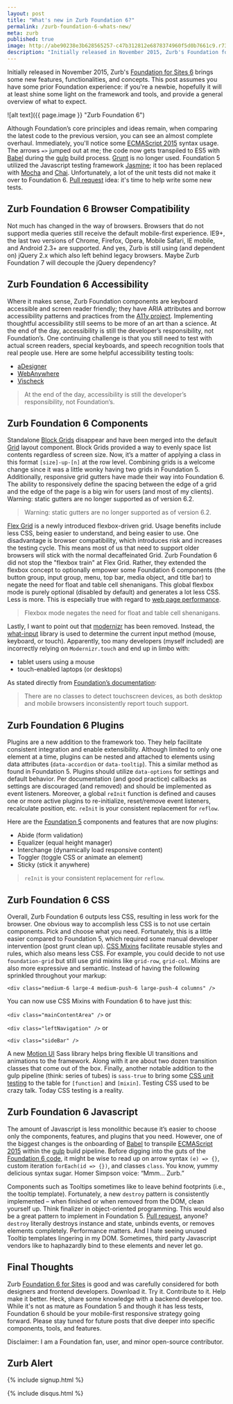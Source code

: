 ```yaml
---
layout: post
title: "What's new in Zurb Foundation 6?"
permalink: /zurb-foundation-6-whats-new/
meta: zurb
published: true
image: http://abe90238e3b628565257-c47b312812e6878374960f5d0b7661c9.r73.cf1.rackcdn.com/zurb-6.png
description: "Initially released in November 2015, Zurb's Foundation for Sites 6 brings some new features, functionalities, and concepts - accessibility, components, flexbox, plugins, less CSS and Javascript."
---
```

Initially released in November 2015, Zurb's [Foundation for Sites 6](http://foundation.zurb.com/sites/docs/) brings some new features, functionalities, and concepts.  This post assumes you have some prior Foundation experience: if you're a newbie, hopefully it will at least shine some light on the framework and tools, and provide a general overview of what to expect.

![alt text]({{ page.image }} "Zurb Foundation 6")

Although Foundation’s core principles and ideas remain, when comparing the latest code to the previous version, you can see an almost complete overhaul.  Immediately, you'll notice some [ECMAScript 2015](http://www.ecma-international.org/ecma-262/6.0/) syntax usage.  The arrows `=>` jumped out at me; the code now gets transpiled to ES5 with [Babel](https://babeljs.io/) during the [gulp](http://gulpjs.com/) build process.  [Grunt](http://gruntjs.com/) is no longer used.  Foundation 5 utilized the Javascript testing framework [Jasmine](http://jasmine.github.io/); it too has been replaced with [Mocha](http://mochajs.org/) and [Chai](http://chaijs.com/).  Unfortunately, a lot of the unit tests did not make it over to Foundation 6.  [Pull request](https://github.com/zurb/foundation-sites/tree/V5) idea: it's time to help write some new tests.

## Zurb Foundation 6 Browser Compatibility

Not much has changed in the way of browsers.  Browsers that do not support media queries still receive the default mobile-first experience.  IE9+, the last two versions of Chrome, Firefox, Opera, Mobile Safari, IE mobile, and Android 2.3+ are supported.  And yes, Zurb is still using (and dependent on) jQuery 2.x which also left behind legacy browsers.  Maybe Zurb Foundation 7 will decouple the jQuery dependency?

## Zurb Foundation 6 Accessibility

Where it makes sense, Zurb Foundation components are keyboard accessible and screen reader friendly; they have ARIA attributes and borrow accessibility patterns and practices from the [A11y project](http://a11yproject.com/).  Implementing thoughtful accessibility still seems to be more of an art than a science.  At the end of the day, accessibility is still the developer’s responsibility, not Foundation’s.  One continuing challenge is that you still need to test with actual screen readers, special keyboards, and speech recognition tools that real people use.  Here are some helpful accessibility testing tools:

* [aDesigner](http://www.eclipse.org/actf/downloads/tools/aDesigner/)
* [WebAnywhere](http://webanywhere.cs.washington.edu/)
* [Vischeck](http://www.vischeck.com/)

> At the end of the day, accessibility is still the developer’s responsibility, not Foundation’s.  

## Zurb Foundation 6 Components

Standalone [Block Grids](http://foundation.zurb.com/sites/docs/v/5.5.3/components/block_grid.html) disappear and have been merged into the default [Grid](http://foundation.zurb.com/sites/docs/grid.html) layout component.  Block Grids provided a way to evenly space list contents regardless of screen size.  Now, it’s a matter of applying a class in this format `[size]-up-[n]` at the row level.  Combining grids is a welcome change since it was a little wonky having two grids in Foundation 5.  Additionally, responsive grid gutters have made their way into Foundation 6.  The ability to responsively define the spacing between the edge of a grid and the edge of the page is a big win for users (and most of my clients).  Warning: static gutters are no longer supported as of version 6.2.

> Warning: static gutters are no longer supported as of version 6.2.

[Flex Grid](http://foundation.zurb.com/sites/docs/flex-grid.html) is a newly introduced flexbox-driven grid.  Usage benefits include less CSS, being easier to understand, and being easier to use.  One disadvantage is browser compatibility, which introduces risk and increases the testing cycle.  This means most of us that need to support older browsers will stick with the normal decaffeinated Grid.  Zurb Foundation 6 did not stop the "flexbox train" at Flex Grid.  Rather, they extended the flexbox concept to optionally empower some Foundation 6 components (the button group, input group, menu, top bar, media object, and title bar) to negate the need for float and table cell shenanigans.  This global flexbox mode is purely optional (disabled by default) and generates a lot less CSS.  Less is more.  This is especially true with regard to [web page performance](/web-page-performance-death-by-a-thousand-tiny-cuts/).

>  Flexbox mode negates the need for float and table cell shenanigans.

Lastly, I want to point out that [modernizr](https://modernizr.com/) has been removed.  Instead, the [what-input](https://github.com/ten1seven/what-input) library is used to determine the current input method (mouse, keyboard, or touch).  Apparently, too many developers (myself included) are incorrectly relying on `Modernizr.touch` and end up in limbo with:

* tablet users using a mouse
* touch-enabled laptops (or desktops)

As stated directly from [Foundation’s documentation](http://foundation.zurb.com/sites/docs/):

> There are no classes to detect touchscreen devices, as both desktop and mobile browsers inconsistently report touch support.

## Zurb Foundation 6 Plugins

Plugins are a new addition to the framework too.  They help facilitate consistent integration and enable extensibility.  Although limited to only one element at a time, plugins can be nested and attached to elements using data attributes (`data-accordion` or `data-tooltip`).  This a similar method as found in Foundation 5.  Plugins should utilize `data-options` for settings and default behavior.  Per documentation (and good practice) callbacks as settings are discouraged (and removed) and should be implemented as event listeners.  Moreover, a global `reInit` function is defined and causes one or more active plugins to re-initialize, reset/remove event listeners, recalculate position, etc.  `reInit` is your consistent replacement for `reflow`.

Here are the [Foundation 5](http://foundation.zurb.com/sites/docs/v/5.5.3/) components and features that are now plugins:

* Abide (form validation)
* Equalizer (equal height manager)
* Interchange (dynamically load responsive content)
* Toggler (toggle CSS or animate an element)
* Sticky (stick it anywhere)

> `reInit` is your consistent replacement for `reflow`.

## Zurb Foundation 6 CSS

Overall, Zurb Foundation 6 outputs less CSS, resulting in less work for the browser.  One obvious way to accomplish less CSS is to not use certain components.  Pick and choose what you need.  Fortunately, this is a little easier compared to Foundation 5, which required some manual developer intervention (post grunt clean up).  [CSS Mixins](http://foundation.zurb.com/sites/docs/sass-mixins.html) facilitate reusable styles and rules, which also means less CSS.  For example, you could decide to not use `foundation-grid` but still use grid mixins like `grid-row`, `grid-col`.  Mixins are also more expressive and semantic.  Instead of having the following sprinkled throughout your markup:

`<div class="medium-6 large-4 medium-push-6 large-push-4 columns" />`

You can now use CSS Mixins with Foundation 6 to have just this:

`<div class="mainContentArea" />` or 

`<div class="leftNavigation" />` or 

`<div class="sideBar" />`

A new [Motion UI](http://foundation.zurb.com/sites/docs/motion-ui.html) Sass library helps bring flexible UI transitions and animations to the framework.  Along with it are about two dozen transition classes that come out of the box.  Finally, another notable addition to the gulp pipeline (think: series of tubes) is `sass-true` to bring some [CSS unit testing](https://www.npmjs.com/package/sass-true) to the table for `[function]` and `[mixin]`. Testing CSS used to be crazy talk.  Today CSS testing is a reality.

## Zurb Foundation 6 Javascript

The amount of Javascript is less monolithic because it’s easier to choose only the components, features, and plugins that you need.  However, one of the biggest changes is the onboarding of [Babel](https://babeljs.io/) to transpile [ECMAScript 2015](http://www.ecma-international.org/ecma-262/6.0/) within the [gulp](http://gulpjs.com/) build pipeline.  Before digging into the guts of the [Foundation 6 code](https://github.com/zurb/foundation-sites), it might be wise to read up on arrow syntax `(e) => {}`, custom iteration `forEach(id => {})`, and classes `class`.  You know, yummy delicious syntax sugar.  Homer Simpson voice: “Mmm... Zurb.”

Components such as Tooltips sometimes like to leave behind footprints (i.e., the tooltip template).  Fortunately, a new `destroy` pattern is consistently implemented – when finished or when removed from the DOM, clean yourself up.  Think finalizer in object-oriented programming.  This would also be a great pattern to implement in Foundation 5.  [Pull request](https://github.com/zurb/foundation-sites/tree/V5), anyone?  `destroy` literally destroys instance and state, unbinds events, or removes elements completely.  Performance matters.  And I hate seeing unused Tooltip templates lingering in my DOM.  Sometimes, third party Javascript vendors like to haphazardly bind to these elements and never let go.

## Final Thoughts

Zurb [Foundation 6 for Sites](http://foundation.zurb.com/sites/docs/) is good and was carefully considered for both designers and frontend developers.  Download it.  Try it.  Contribute to it.  Help make it better.  Heck, share some knowledge with a backend developer too.  While it's not as mature as Foundation 5 and though it has less tests, Foundation 6 should be your mobile-first responsive strategy going forward.  Please stay tuned for future posts that dive deeper into specific components, tools, and features.

Disclaimer: I am a Foundation fan, user, and minor open-source contributor.

## Zurb Alert

{% include signup.html %}

{% include disqus.html %}
